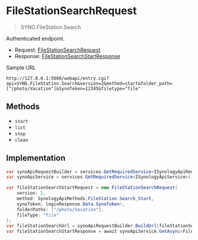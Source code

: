 # FileStationSearchRequest

> SYNO.FileStation.Search

Authenticated endpoint.

- Request: [FileStationSearchRequest](../src/Synology.Api.Sdk/SynologyApi/FileStation/Request/FileStationSearchRequest.cs)
- Response: [FileStationSearchStartResponse](../src/Synology.Api.Sdk/SynologyApi/FileStation/Response/FileStationSearchStartResponse.cs)

Sample URL

```
http://127.0.0.1:5000/webapi/entry.cgi?api=SYNO.FileStation.Search&version=2&method=start&folder_path=["/photo/Vacation"]&SynoToken=12345&filetype="file"
```

## Methods

- `start`
- `list`
- `stop`
- `clean`

## Implementation

```csharp
var synoApiRequestBuilder = services.GetRequiredService<ISynologyApiRequestBuilder>();
var synoApiService = services.GetRequiredService<ISynologyApiService>();

var fileStationSearchStartRequest = new FileStationSearchRequest(
    version: 2,
    method: SynologyApiMethods.FileStation.Search_Start,
    synoToken: loginResponse.Data.SynoToken!,
    folderPaths: ["/photo/Vacation"],
    fileType: "file"
);
var fileStationSearchUrl = synoApiRequestBuilder.BuildUrl(fileStationSearchStartRequest);
var fileStationSearchStartResponse = await synoApiService.GetAsync<FileStationSearchStartResponse>(fileStationSearchUrl, cancellationToken);
```
